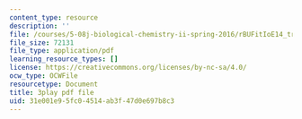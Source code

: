 ```yaml
---
content_type: resource
description: ''
file: /courses/5-08j-biological-chemistry-ii-spring-2016/rBUFitIoE14_transcript.pdf
file_size: 72131
file_type: application/pdf
learning_resource_types: []
license: https://creativecommons.org/licenses/by-nc-sa/4.0/
ocw_type: OCWFile
resourcetype: Document
title: 3play pdf file
uid: 31e001e9-5fc0-4514-ab3f-47d0e697b8c3
---
```

